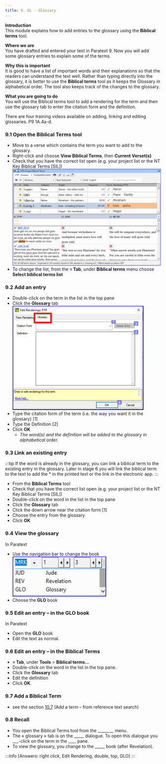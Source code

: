 ```yaml
---
title: 9. GL - Glossary
---
```

**Introduction**  
This module explains how to add entries to the glossary using the **Biblical terms** tool.

**Where we are**  
You have drafted and entered your text in Paratext 9. Now you will add some glossary entries to explain some of the terms.

**Why this is important**  
It is good to have a list of important words and their explanations so that the readers can understand the text well. Rather than typing directly into the glossary, it is better to use the **Biblical terms** tool as it keeps the Glossary in alphabetical order. The tool also keeps track of the changes to the glossary.

**What you are going to do**  
You will use the Biblical terms tool to add a rendering for the term and then use the glossary tab to enter the citation form and the definition.

There are four training videos available on adding, linking and editing glossaries. P9 1A.4a-d.

### 9.1 Open the Biblical Terms tool
-   Move to a verse which contains the term you want to add to the glossary.
-   Right-click and choose **View Biblical Terms**, then **Current Verset(s)**
-   Check that you have the correct list open (e.g. your project list or the NT Key Biblical Terms [SIL])
  ![](../media/2b01905ef3b07447852ee02967bd29ef.png)
-   To change the list, from the **≡ Tab**, under **Biblical terms** menu choose **Select biblical terms list**

### 9.2 Add an entry
-   Double-click on the term in the list in the top pane
-   Click the **Glossary** tab  
    ![](../media/a72d1e5b782c3521acd208d3ad948806.png)
-   Type the citation form of the term (i.e. the way you want it in the glossary) [1]
-   Type the Definition [2]
-   Click **OK**  
    -  *The word(s) and the definition will be added to the glossary in alphabetical order.*

### 9.3 Link an existing entry
:::tip
If the word is already in the glossary, you can link a biblical term to the existing entry in the glossary. Later in stage 6 you will link the biblical term to the text to add the \* in the printed text or the link in the electronic app.
:::

-   From the **Biblical Terms** tool
-   Check that you have the correct list open (e.g. your project list or the NT Key Biblical Terms [SIL])
-   Double-click on the word in the list in the top pane
-   Click the **Glossary** tab
-   Click the down arrow near the citation form [1]
-   Choose the entry from the glossary
-   Click **OK**

### 9.4 View the glossary
In Paratext

-   Use the navigation bar to change the book  
    ![](../media/1ff8980dd966e0b6d022ab9831c08cae.png)
-   Choose the **GLO** book

### 9.5 Edit an entry – in the GLO book
In Paratext

-   Open the **GLO** book
-   Edit the text as normal.

### 9.6 Edit an entry – in the Biblical Terms
-   **≡ Tab**, under **Tools** \> **Biblical terms...**
-   Double-click on the word in the list in the top pane.
-   Click the **Glossary** tab
-   Edit the definition
-   Click **OK**.

### 9.7 Add a Biblical Term
-   see the section [10.7](10.BT.md#107Add) (Add a term – from reference text search)

### 9.8 Recall
-   You open the Biblical Terms tool from the \_______\_ menu.
-   The « glossary » tab is on the \__\__*_*_\_ dialogue. To open this dialogue you \_\_\_-click on the term in the \_\_\_\_ pane.
-   To view the glossary, you change to the \____\_ book (after Revelation).

:::info
[Answers: right click, Edit Rendering, double, top, GLO]
:::